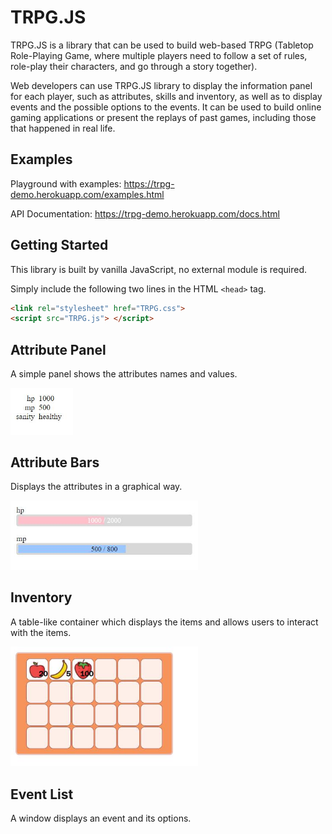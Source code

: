 # TRPG.JS


TRPG.JS is a library that can be used to build web-based TRPG (Tabletop Role-Playing Game, where multiple players need to follow a set of rules, role-play their characters, and go through a story together). 

Web developers can use TRPG.JS library to display the information panel for each player, such as attributes, skills and inventory, as well as to display events and the possible options to the events. It can be used to build online gaming applications or present the replays of past games, including those that happened in real life. 


## Examples

Playground with examples: https://trpg-demo.herokuapp.com/examples.html

API Documentation: https://trpg-demo.herokuapp.com/docs.html

## Getting Started
This library is built by vanilla JavaScript, no external module is required.

Simply include the following two lines in the HTML `<head>` tag.
```html
<link rel="stylesheet" href="TRPG.css">
<script src="TRPG.js"> </script>
```

## Attribute Panel
A simple panel shows the attributes names and values.

<img src="/readme/panel.jpg" width="100px">


## Attribute Bars
Displays the attributes in a graphical way.

<img src="/readme/bar.jpg" width="300px">



## Inventory
A table-like container which displays the items and allows users to interact with the items.

<img src="/readme/inventory.jpg" width="300px">


## Event List
A window displays an event and its options.



